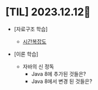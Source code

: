 # [TIL] 2023.12.12📒
 
* [자료구조 학습]
  * [시간복잡도](https://www.nossi.dev/cote/timecomplexity)

* [이론 학습]
  * 자바의 신 정독
    * Java 8에 추가된 것들은?
    * Java 8에서 변경 된 것들은?